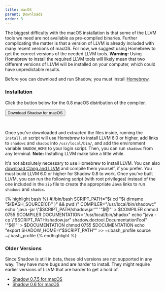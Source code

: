 ```yaml
---
title: macOS
parent: Downloads
order: 3
---
```


The biggest difficulty with the macOS installation is that some of the LLVM tools we need are not available as pre-compiled binaries.  Further complicating the matter is that a version of LLVM is already included with many recent versions of macOS.  For now, we suggest using Homebrew to get the correct versions of the needed LLVM tools. **Warning:** Using Homebrew to install the required LLVM tools will likely mean that two different versions of LLVM will be installed on your computer, which could have unpredictable results.

Before you can download and run Shadow, you must install [Homebrew](http://brew.sh/).

### Installation

Click the button below for the 0.8 macOS distribution of the compiler.
<aside>
<form method="get" action="https://github.com/TeamShadow/shadow/releases/download/v0.8-beta/shadow-0.8-mac.zip">
	<button type="submit">Download Shadow for macOS</button>
</form>
<br/>
</aside>
	

Once you've downloaded and extracted the files inside, running the `install.sh` script will use Homebrew to install LLVM 6.0 or higher, add links to `shadowc` and `shadox` into `/usr/local/bin/`, and add the environment variable `SHADOW_HOME` to your login script.  Then, you can run `shadowc` from any terminal. <strong>Note:</strong> Installing LLVM make take a little while.

It's not absolutely necessary to use Homebrew to install LLVM.  You can also [download Clang and LLVM](https://releases.llvm.org/download.html) and compile them yourself, if you prefer. You must build LLVM 6.0 or higher for Shadow 0.8 to work. Once you've built LLVM, you can run the following script (with root privileges) instead of the one included in the `zip` file to create the appropriate Java links to run `shadowc` and `shadox`.
			
{% highlight bash %}
#!/bin/bash
SCRIPT_PATH="$( cd "$( dirname "${BASH_SOURCE[0]}" )" && pwd )"
COMPILER="/usr/local/bin/shadowc"
echo "java -jar \"$SCRIPT_PATH/shadow.jar\"" '"$@"' > $COMPILER
chmod 0755 $COMPILER
DOCUMENTATION="/usr/local/bin/shadox"
echo "java -cp \"$SCRIPT_PATH/shadow.jar\" shadow.doctool.DocumentationTool" '"$@"' > $DOCUMENTATION
chmod 0755 $DOCUMENTATION
echo "export SHADOW_HOME=\"$SCRIPT_PATH\"" >> ~/.bash_profile
source ~/.bash_profile
{% endhighlight %}


### Older Versions
			
Since Shadow is still in beta, these old versions are not supported in any way.  They have more bugs and are harder to install.  They might require earlier versions of LLVM that are harder to get a hold of.
			
- [Shadow 0.7.5 for macOS](https://github.com/TeamShadow/shadow/releases/download/v0.7.5-beta/shadow-0.7.5-mac.zip)
- [Shadow 0.6 for macOS](https://github.com/TeamShadow/shadow/releases/download/v0.6-beta/shadow-0.6-mac.zip)